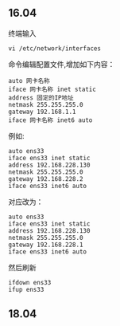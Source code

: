 ## 16.04

终端输入

~~~shell
vi /etc/network/interfaces
~~~



命令编辑配置文件,增加如下内容： 　　　　

~~~interfaces
auto 网卡名称
iface 网卡名称 inet static
address 固定的IP地址
netmask 255.255.255.0
gateway 192.168.1.1
iface 网卡名称 inet6 auto
~~~



例如:

~~~interfaces
auto ens33
iface ens33 inet static
address 192.168.228.130
netmask 255.255.255.0
gateway 192.168.228.2
iface ens33 inet6 auto
~~~



对应改为：

~~~
auto ens33
iface ens33 inet static
address 192.168.228.130
netmask 255.255.255.0
gateway 192.168.228.1
iface ens33 inet6 auto
~~~



然后刷新

~~~shell
ifdown ens33
ifup ens33
~~~





## 18.04



